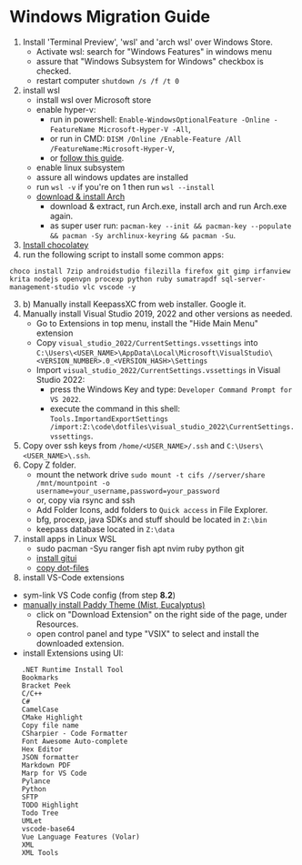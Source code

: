 # Windows Migration Guide
1. Install 'Terminal Preview',  'wsl' and 'arch wsl' over Windows Store.
   - Activate wsl: search for "Windows Features" in windows menu 
   - assure that "Windows Subsystem for Windows" checkbox is checked.
   - restart computer `shutdown /s /f /t 0`
2. install wsl
   - install wsl over Microsoft store
   - enable hyper-v: 
      - run in powershell: `Enable-WindowsOptionalFeature -Online -FeatureName Microsoft-Hyper-V -All`,
      - or run in CMD: `DISM /Online /Enable-Feature /All /FeatureName:Microsoft-Hyper-V`,
      - or [follow this guide](https://learn.microsoft.com/en-us/virtualization/hyper-v-on-windows/quick-start/enable-hyper-v#enable-hyper-v-using-powershell).
   - enable linux subsystem
   - assure all windows updates are installed
   - run `wsl -v` if you're on 1 then run `wsl --install`
   - [download & install Arch](https://github.com/yuk7/ArchWSL)
      - download & extract, run Arch.exe, install arch and run Arch.exe again.
      - as super user run: `pacman-key --init && pacman-key --populate && pacman -Sy archlinux-keyring && pacman -Su`.
2. [Install chocolatey](https://chocolatey.org/install)
3. run the following script to install some common apps:
```
choco install 7zip androidstudio filezilla firefox git gimp irfanview krita nodejs openvpn procexp python ruby sumatrapdf sql-server-management-studio vlc vscode -y
```
3. b) Manually install KeepassXC from web installer. Google it.
4. Manually install Visual Studio 2019, 2022 and other versions as needed.
   - Go to Extensions in top menu, install the "Hide Main Menu" extension
   - Copy `visual_studio_2022/CurrentSettings.vssettings` into `C:\Users\<USER_NAME>\AppData\Local\Microsoft\VisualStudio\<VERSION_NUMBER>.0_<VERSION_HASH>\Settings`
   - Import `visual_studio_2022/CurrentSettings.vssettings` in Visual Studio 2022:
      - press the Windows Key and type: `Developer Command Prompt for VS 2022`.
      - execute the command in this shell: `Tools.ImportandExportSettings /import:Z:\code\dotfiles\visual_studio_2022\CurrentSettings.vssettings`.
6. Copy over ssh keys from `/home/<USER_NAME>/.ssh` and `C:\Users\<USER_NAME>\.ssh`.
7. Copy Z folder. 
   - mount the network drive `sudo mount -t cifs //server/share /mnt/mountpoint -o username=your_username,password=your_password`
   - or, copy via rsync and ssh
   - Add Folder Icons, add folders to `Quick access` in File Explorer.
   - bfg, procexp, java SDKs and stuff should be located in `Z:\bin`
   - keepass database located in `Z:\data`
8. install apps in Linux WSL
   - sudo pacman -Syu ranger fish apt nvim ruby python git
   - [install gitui](https://github.com/extrawurst/gitui/releases)
   - [copy dot-files](https://github.com/markianotto/dotfiles)
10. install VS-Code extensions
   - sym-link VS Code config (from step **8.2**)
   - [manually install Paddy Theme (Mist, Eucalyptus)](https://marketplace.visualstudio.com/items?itemName=yile-ou.paddy-color-theme)
      - click on "Download Extension" on the right side of the page, under Resources.
      - open control panel and type "VSIX" to select and install the downloaded extension.
   - install Extensions using UI:
   ```
      .NET Runtime Install Tool
      Bookmarks
      Bracket Peek
      C/C++
      C#
      CamelCase
      CMake Highlight
      Copy file name
      CSharpier - Code Formatter
      Font Awesome Auto-complete
      Hex Editor
      JSON formatter
      Markdown PDF
      Marp for VS Code
      Pylance
      Python
      SFTP
      TODO Highlight
      Todo Tree
      UMLet
      vscode-base64
      Vue Language Features (Volar)
      XML
      XML Tools
   ```
